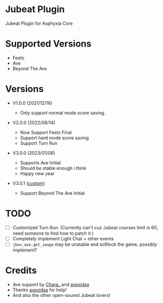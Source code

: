 # Jubeat Plugin

Jubeat Plugin for Asphyxia Core

# Supported Versions

- Festo
- Ave
- Beyond The Ave

# Versions

- V1.0.0 (2021/12/16)
    - Only support normal mode score saving.

- V2.0.0 (2022/08/14)
    - Now Support Festo Final
    - Support hard mode score saving
    - Support Turn Run

- V3.0.0 (2023/01/08)
    - Supports Ave Initial
    - Should be stable enough i think
    - Happy new year

- V3.0.1 ([custom](https://github.com/yuanqiuye/asphyxia-jubeat-CZEAve-plugins/))
    - Support Beyond The Ave Initial

# TODO

- [ ] Customized Turn Run. (Currently can't cuz Jubeat courses limit is 60, need someone to find how to patch it.)
- [ ] Completely implement Light Chat + other events
- [ ] `jbox_ave.get_image` may be unstable and softlock the game, possibly implement?

# Credits

- Ave support by [Chara_](https://github.com/ItsCharaHere?tab=repositories) and [asesidaa](https://github.com/asesidaa?tab=repositories)
- Thanks [asesidaa](https://github.com/asesidaa?tab=repositories) for help!
- And also the other open-soured Jubeat lovers!
